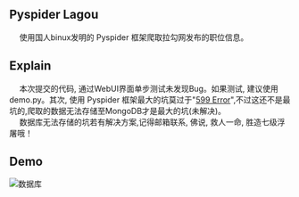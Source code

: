 ## Pyspider Lagou
&emsp; 使用国人binux发明的 Pyspider 框架爬取拉勾网发布的职位信息。

## Explain
&emsp; 本次提交的代码, 通过WebUI界面单步测试未发现Bug。如果测试, 建议使用demo.py。其次, 使用 Pyspider 框架最大的坑莫过于"[599 Error](https://www.jianshu.com/p/6900cce4e488)",不过这还不是最坑的,爬取的数据无法存储至MongoDB才是最大的坑(未解决)。      
&emsp; 数据库无法存储的坑若有解决方案,记得邮箱联系, 佛说, 救人一命, 胜造七级浮屠哦！

## Demo
![数据库](https://github.com/Northxw/Python3_WebSpider/blob/master/13-Pyspider_Lagou/demo/db.jpg)

